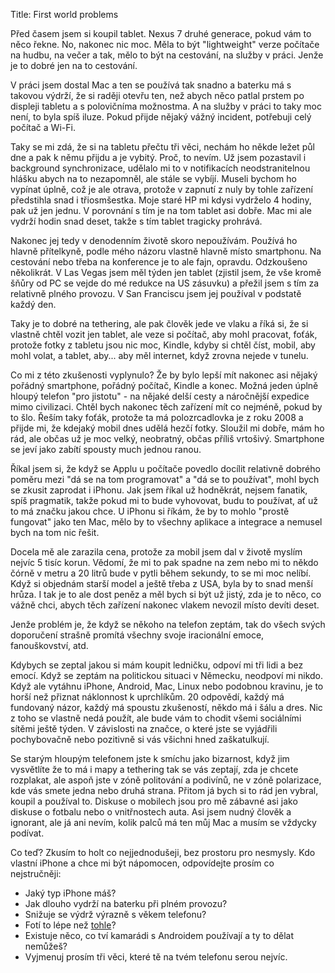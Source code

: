 Title: First world problems

Před časem jsem si koupil tablet. Nexus 7 druhé generace, pokud vám to něco řekne. No, nakonec nic moc. Měla to být "lightweight" verze počítače na hudbu, na večer a tak, mělo to být na cestování, na služby v práci. Jenže je to dobré jen na to cestování.

V práci jsem dostal Mac a ten se používá tak snadno a baterku má s takovou výdrží, že si raději otevřu ten, než abych něco patlal prstem po displeji tabletu a s polovičníma možnostma. A na služby v práci to taky moc není, to byla spíš iluze. Pokud přijde nějaký vážný incident, potřebuji celý počítač a Wi-Fi.

Taky se mi zdá, že si na tabletu přečtu tři věci, nechám ho někde ležet půl dne a pak k němu přijdu a je vybitý. Proč, to nevím. Už jsem pozastavil i background synchronizace, udělalo mi to v notifikacích neodstranitelnou hlášku abych na to nezapomněl, ale stále se vybíjí. Museli bychom ho vypínat úplně, což je ale otrava, protože v zapnutí z nuly by tohle zařízení předstihla snad i třiosmšestka. Moje staré HP mi kdysi vydrželo 4 hodiny, pak už jen jednu. V porovnání s tím je na tom tablet asi dobře. Mac mi ale vydrží hodin snad deset, takže s tím tablet tragicky prohrává.

Nakonec jej tedy v denodenním životě skoro nepoužívám. Používá ho hlavně přítelkyně, podle mého názoru vlastně hlavně místo smartphonu. Na cestování nebo třeba na konference je to ale fajn, opravdu. Odzkoušeno několikrát. V Las Vegas jsem měl týden jen tablet (zjistil jsem, že vše kromě šňůry od PC se vejde do mé redukce na US zásuvku) a přežil jsem s tím za relativně plného provozu. V San Franciscu jsem jej používal v podstatě každý den.

Taky je to dobré na tethering, ale pak člověk jede ve vlaku a říká si, že si vlastně chtěl vozit jen tablet, ale veze si počítač, aby mohl pracovat, foťák, protože fotky z tabletu jsou nic moc, Kindle, kdyby si chtěl číst, mobil, aby mohl volat, a tablet, aby... aby měl internet, když zrovna nejede v tunelu.

Co mi z této zkušenosti vyplynulo? Že by bylo lepší mít nakonec asi nějaký pořádný smartphone, pořádný počítač, Kindle a konec. Možná jeden úplně hloupý telefon "pro jistotu" - na nějaké delší cesty a náročnější expedice mimo civilizaci. Chtěl bych nakonec těch zařízení mít co nejméně, pokud by to šlo. Řeším taky foťák, protože ta má polozrcadlovka je z roku 2008 a přijde mi, že kdejaký mobil dnes udělá hezčí fotky. Sloužil mi dobře, mám ho rád, ale občas už je moc velký, neobratný, občas příliš vrtošivý. Smartphone se jeví jako zabítí spousty much jednou ranou.

Říkal jsem si, že když se Applu u počítače povedlo docílit relativně dobrého poměru mezi "dá se na tom programovat" a "dá se to používat", mohl bych se zkusit zaprodat i iPhonu. Jak jsem říkal už hodněkrát, nejsem fanatik, spíš pragmatik, takže pokud mi to bude vyhovovat, budu to používat, ať už to má značku jakou chce. U iPhonu si říkám, že by to mohlo "prostě fungovat" jako ten Mac, mělo by to všechny aplikace a integrace a nemusel bych na tom nic řešit.

Docela mě ale zarazila cena, protože za mobil jsem dal v životě myslím nejvíc 5 tisíc korun. Vědomí, že mi to pak spadne na zem nebo mi to někdo čórně v metru a 20 litrů bude v pytli během sekundy, to se mi moc nelíbí. Když si objednám starší model a ještě třeba z USA, byla by to snad menší hrůza. I tak je to ale dost peněz a měl bych si být už jistý, zda je to něco, co vážně chci, abych těch zařízení nakonec vlakem nevozil místo devíti deset.

Jenže problém je, že když se někoho na telefon zeptám, tak do všech svých doporučení strašně promítá všechny svoje iracionální emoce, fanouškovství, atd.

Kdybych se zeptal jakou si mám koupit ledničku, odpoví mi tři lidi a bez emocí. Když se zeptám na politickou situaci v Německu, neodpoví mi nikdo. Když ale vytáhnu iPhone, Android, Mac, Linux nebo podobnou kravinu, je to horší než přiznat náklonnost k uprchlíkům. 20 odpovědí, každý má fundovaný názor, každý má spoustu zkušeností, někdo má i šálu a dres. Nic z toho se vlastně nedá použít, ale bude vám to chodit všemi sociálními sítěmi ještě týden. V závislosti na značce, o které jste se vyjádřili pochybovačně nebo pozitivně si vás všichni hned zaškatulkují.

Se starým hloupým telefonem jste k smíchu jako bizarnost, když jim vysvětlíte že to má i mapy a tethering tak se vás zeptají, zda je chcete rozplakat, ale aspoň jste v zóně politování a podivínů, ne v zóně polarizace, kde vás smete jedna nebo druhá strana. Přitom já bych si to rád jen vybral, koupil a používal to. Diskuse o mobilech jsou pro mě zábavné asi jako diskuse o fotbalu nebo o vnitřnostech auta. Asi jsem nudný člověk a ignorant, ale já ani nevím, kolik palců má ten můj Mac a musím se vždycky podívat.

Co teď? Zkusím to holt co nejjednodušeji, bez prostoru pro nesmysly. Kdo vlastní iPhone a chce mi být nápomocen, odpovídejte prosím co nejstručněji:

- Jaký typ iPhone máš?
- Jak dlouho vydrží na baterku při plném provozu?
- Snižuje se výdrž výrazně s věkem telefonu?
- Fotí to lépe než [tohle](https://photos-1.dropbox.com/t/2/AACcIdYp12vsEwIF5Wp67Wo-iCv28xZVhORkj2ERXWhZ8A/12/3367706/jpeg/32x32/1/1435744800/0/2/P1220244.JPG/CJrGzQEgASACIAMgBCAFIAYgBygBKAI/vLCYYn-H5wHgcscyufLZMRCqh2WrIy4NCc5GpayZsMw?size_mode=5)?
- Existuje něco, co tví kamarádi s Androidem používají a ty to dělat nemůžeš?
- Vyjmenuj prosím tři věci, které tě na tvém telefonu serou nejvíc.
